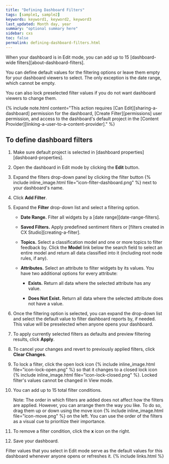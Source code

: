 ```yaml
---
title: "Defining Dashboard Filters"
tags: [sample1, sample2]
keywords: keyword1, keyword2, keyword3
last_updated: Month day, year
summary: "optional summary here"
sidebar: cxs
toc: false
permalink: defining-dashboard-filters.html
---
```


When your dashboard is in Edit mode, you can add up to 15 [dashboard-wide filters][about-dashboard-filters].

You can define default values for the filtering options or leave them empty for your dashboard viewers to select. The only exception is the date range, which cannot be empty.

You can also lock preselected filter values if you do not want dashboard viewers to change them.

{% include note.html content="This action requires [Can Edit][sharing-a-dashboard] permission for the dashboard, [Create Filter][permissions] user permission, and access to the dashboard's default project in the [Content Provider][linking-a-user-to-a-content-provider]." %}

## To define dashboard filters

1. Make sure default project is selected in [dashboard properties][dashboard-properties].

1. Open the dashboard in Edit mode by clicking the **Edit** button.

1. Expand the filters drop-down panel by clicking the filter button {% include inline_image.html file="icon-filter-dashboard.png" %} next to your dashboard's name.

1. Click **Add Filter**.

1. Expand the **Filter** drop-down list and select a filtering option.

   * **Date Range.** Filter all widgets by a [date range][date-range-filters].

   * **Saved Filters.** Apply predefined sentiment filters or [filters created in CX Studio][creating-a-filter].

   * **Topics.** Select a classification model and one or more topics to filter feedback by. Click the **Model** link below the search field to select an entire model and return all data classified into it (including root node rules, if any).

   * **Attributes.** Select an attribute to filter widgets by its values. You have two additional options for every attribute:

      * **Exists.** Return all data where the selected attribute has any value.

      * **Does Not Exist.** Return all data where the selected attribute does not have a value.

1. Once the filtering option is selected, you can expand the drop-down list and select the default value to filter dashboard reports by, if needed. This value will be preselected when anyone opens your dashboard.

1. To apply currently selected filters as defaults and preview filtering results, click **Apply**.

1. To cancel your changes and revert to previously applied filters, click **Clear Changes**.

1. To lock a filter, click the open lock icon {% include inline_image.html file="icon-lock-open.png" %} so that it changes to a closed lock icon {% include inline_image.html file="icon-lock-closed.png" %}. Locked filter's values cannot be changed in View mode.

1. You can add up to 15 total filter conditions.

   Note: The order in which filters are added does not affect how the filters are applied. However, you can arrange them the way you like. To do so, drag them up or down using the move icon {% include inline_image.html file="icon-move.png" %} on the left. You can use the order of the filters as a visual cue to prioritize their importance.

1. To remove a filter condition, click the **x** icon on the right.

1. Save your dashboard.

Filter values that you select in Edit mode serve as the default values for this dashboard whenever anyone opens or refreshes it.
{% include links.html %}
